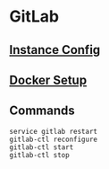 # GitLab

## [Instance Config](./config.md)

## [Docker Setup](./docker/index.md)

## Commands

`service gitlab restart`\
`gitlab-ctl reconfigure`\
`gitlab-ctl start`\
`gitlab-ctl stop`
